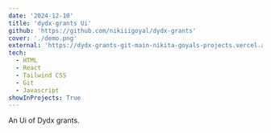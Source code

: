 ```yaml
---
date: '2024-12-10'
title: 'dydx-grants Ui'
github: 'https://github.com/nikiiigoyal/dydx-grants'
cover: './demo.png'
external: 'https://dydx-grants-git-main-nikita-goyals-projects.vercel.app/'
tech:
  - HTML
  - React
  - Tailwind CSS
  - Git
  - Javascript
showInProjects: True
---
```


An Ui of Dydx grants.
